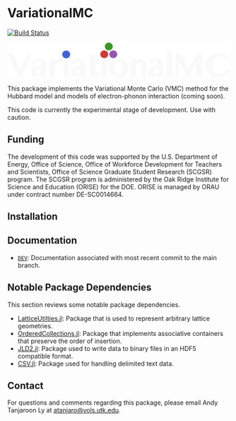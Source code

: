# VariationalMC

[![Build Status](https://github.com/atanjaro/VariationalMC.jl/actions/workflows/CI.yml/badge.svg?branch=main)](https://github.com/atanjaro/VariationalMC.jl/actions/workflows/CI.yml?query=branch%3Amain)

![alt text](https://github.com/atanjaro/VariationalMC/blob/main/images/variationalmc-logo-dark.png "VariationalMC logo")

This package implements the Variational Monte Carlo (VMC) method for the Hubbard model and models of electron-phonon interaction (coming soon). 

This code is currently the experimental stage of development. Use with caution.

## Funding 

The development of this code was supported by the U.S. Department of Energy, Office of Science, Office of Workforce Development for Teachers and Scientists, Office of Science Graduate Student Research (SCGSR) program. The SCGSR program is administered by the Oak Ridge Institute for Science and Education (ORISE) for the DOE. ORISE is managed by ORAU under contract number DE-SC0014664.

## Installation

## Documentation

- [`DEV`](https://atanjaro.github.io/VariationalMC.jl/dev/): Documentation associated with most recent commit to the main branch.

## Notable Package Dependencies

This section reviews some notable package dependencies.

- [LatticeUtilties.jl](https://github.com/SmoQySuite/LatticeUtilities.jl.git): Package that is used to represent arbitrary lattice geometries.
- [OrderedCollections.jl](https://github.com/JuliaCollections/OrderedCollections.jl): Package that implements associative containers that preserve the order of insertion.
- [JLD2.jl](https://github.com/JuliaIO/JLD2.jl.git): Package used to write data to binary files in an HDF5 compatible format. 
- [CSV.jl](https://github.com/JuliaData/CSV.jl): Package used for handling delimited text data.

## Contact

For questions and comments regarding this package, please email Andy Tanjaroon Ly at [atanjaro@vols.utk.edu](mailto:atanjaro@vols.utk.edu).

